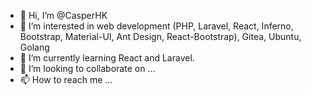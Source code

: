 - 👋 Hi, I’m @CasperHK
- 👀 I’m interested in web development (PHP, Laravel, React, Inferno, Bootstrap, Material-UI, Ant Design, React-Bootstrap), Gitea, Ubuntu, Golang
- 🌱 I’m currently learning React and Laravel.
- 💞️ I’m looking to collaborate on ...
- 📫 How to reach me ... 

<!---
CasperHK/CasperHK is a ✨ special ✨ repository because its `README.md` (this file) appears on your GitHub profile.
You can click the Preview link to take a look at your changes.
--->
